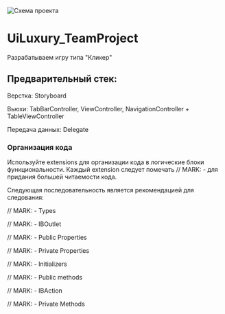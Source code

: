 ![Схема проекта](https://github.com/yur4kur/UiLuxury_TeamProject/assets/105720427/801b8c67-4f61-4797-a8a6-3d0b23e22ce4)
# UiLuxury_TeamProject
Разрабатываем игру типа "Кликер"
## Предварительный стек:
Верстка: Storyboard

Вьюхи: TabBarController, ViewController, NavigationController + TableViewController

Передача данных: Delegate

### Организация кода

Используйте extensions для организации кода в логические блоки функциональности. Каждый extension следует помечать // MARK: - для придания большей читаемости кода.

Следующая последовательность является рекомендацией для следования:

// MARK: - Types

// MARK: - IBOutlet

// MARK: - Public Properties

// MARK: - Private Properties

// MARK: - Initializers

// MARK: - Public methods

// MARK: - IBAction

// MARK: - Private Methods
